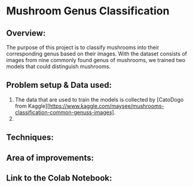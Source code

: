 # Mushroom Genus Classification

## Overview:
  
  The purpose of this project is to classify mushrooms into their corresponding genus based on their images. With the dataset consists of images from nine commonly found genus of mushrooms, we trained two models that could distinguish mushrooms.
  
## Problem setup & Data used:
1. The data that are used to train the models is collected by [CatoDogo from Kaggle][https://www.kaggle.com/maysee/mushrooms-classification-common-genuss-images].
2.  

## Techniques:

## Area of improvements:

## Link to the Colab Notebook:
